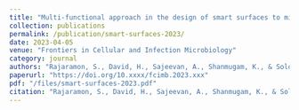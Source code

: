 ```yaml
---
title: "Multi-functional approach in the design of smart surfaces to mitigate bacterial infections: a review"
collection: publications
permalink: /publication/smart-surfaces-2023/
date: 2023-04-05
venue: "Frontiers in Cellular and Infection Microbiology"
category: journal
authors: "Rajaramon, S., David, H., Sajeevan, A., Shanmugam, K., & Solomon, A. P."
paperurl: "https://doi.org/10.xxxx/fcimb.2023.xxx"
pdf: "/files/smart-surfaces-2023.pdf"
citation: "Rajaramon, S., David, H., Sajeevan, A., Shanmugam, K., & Solomon, A. P. (2023). Multi-functional approach in the design of smart surfaces to mitigate bacterial infections: A review. *Frontiers in Cellular and Infection Microbiology*, 2023. https://doi.org/10.xxxx/fcimb.2023.xxx"
---
```

